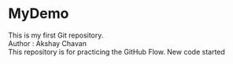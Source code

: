 # MyDemo
This is my first Git repository.
<br>
Author : Akshay Chavan
<br>
This repository is for practicing the GitHub Flow.
New code started
